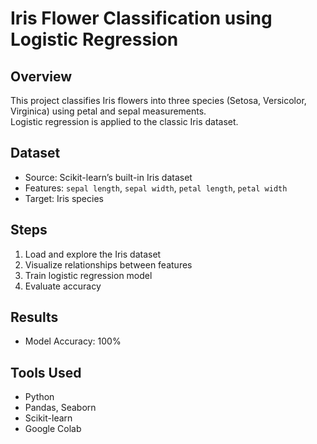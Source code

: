 # Iris Flower Classification using Logistic Regression

## Overview
This project classifies Iris flowers into three species (Setosa, Versicolor, Virginica) using petal and sepal measurements.  
Logistic regression is applied to the classic Iris dataset.

## Dataset
- Source: Scikit-learn’s built-in Iris dataset
- Features: `sepal length`, `sepal width`, `petal length`, `petal width`
- Target: Iris species

## Steps
1. Load and explore the Iris dataset
2. Visualize relationships between features
3. Train logistic regression model
4. Evaluate accuracy

## Results
- Model Accuracy: 100%

## Tools Used
- Python
- Pandas, Seaborn
- Scikit-learn
- Google Colab
